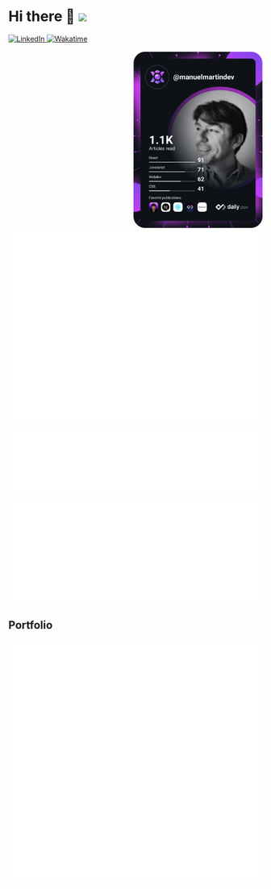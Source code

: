 # Hi there 👋 ![](https://komarev.com/ghpvc/?username=manuelmartin-developer)

<div align="left">
  <a href="https://www.linkedin.com/in/manuel-martin-developer/">
    <img
      src="https://img.shields.io/static/v1?logo=linkedin&style=flat-square&color=0072b1&label=LinkedIn&message=%E2%98%86"
      alt="LinkedIn"
    />
  </a>
  <a href="https://wakatime.com/@8020e9ee-e306-42d1-badf-114217fce27c">
    <img
    src="https://wakatime.com/badge/user/8020e9ee-e306-42d1-badf-114217fce27c.svg?style=flat-square&color=007acc&label=Wakatime&logo=wakatime&logoColor=ffffff"
      alt="Wakatime"
    />
  </a>
  <br/><br/>
    <a href="https://api.daily.dev/get?r=manuelmartindev" target="_blank">
    <img
      width="256"
      align="right"
      src="https://raw.githubusercontent.com/manuelmartin-developer/manuelmartin-developer/devcard/devcard.svg"
    />
  </a>
</div>

<!-- Github metrics -->

![Metrics](https://raw.githubusercontent.com/manuelmartin-developer/manuelmartin-developer/main/github-metrics.svg)
<br/>

![Habits](https://raw.githubusercontent.com/manuelmartin-developer/manuelmartin-developer/main/habits.svg)
<br/>

![Archievements](https://raw.githubusercontent.com/manuelmartin-developer/manuelmartin-developer/main/achievements.svg)
<br/>

## Portfolio

<a href="https://manuelmartin.dev" target="_blank">
  <img
    align="center"
    src="https://raw.githubusercontent.com/manuelmartin-developer/manuelmartin-developer/main/pagespeed.svg"
  />
</a>
